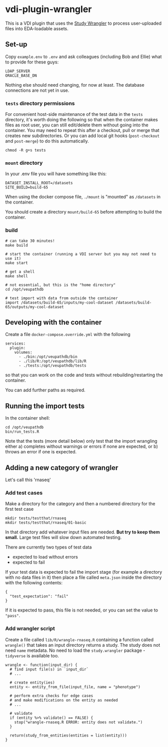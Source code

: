 # vdi-plugin-wrangler

This is a VDI plugin that uses the [Study Wrangler](https://github.com/VEuPathDB/study-wrangler) to process user-uploaded files into EDA-loadable assets.

## Set-up

Copy `example.env` to `.env` and ask colleagues (including Bob and
Ellie) what to provide for these guys:

```
LDAP_SERVER
ORACLE_BASE_DN
```

Nothing else should need changing, for now at least. The database
connections are not yet in use.


### `tests` directory permissions

For convenient host-side maintenance of the test data in the `tests`
directory, it's worth doing the following so that when the container
makes files as root user, you can still edit/delete them without going
into the container. You may need to repeat this after a checkout, pull
or merge that creates new subdirectories. Or you can add local git
hooks (`post-checkout` and `post-merge`) to do this automatically.

```
chmod -R g+s tests
```

### `mount` directory

In your .env file you will have something like this:

```
DATASET_INSTALL_ROOT=/datasets
SITE_BUILD=build-65
```

When using the docker compose file, `./mount` is "mounted" as `/datasets` in the container.

You should create a directory `mount/build-65` before attempting to build the container.


### build

```
# can take 30 minutes!
make build

# start the container (running a VDI server but you may not need to use it)
make start

# get a shell 
make shell

# not essential, but this is the "home directory"
cd /opt/veupathdb

# test import with data from outside the container
import /datasets/build-65/inputs/my-cool-dataset /datasets/build-65/outputs/my-cool-dataset
```

## Developing with the container

Create a file `docker-compose.override.yml` with the following

```
services:
  plugin:
    volumes:
      - ./bin:/opt/veupathdb/bin
      - ./lib/R:/opt/veupathdb/lib/R
      - ./tests:/opt/veupathdb/tests
```
so that you can work on the code and tests without rebuilding/restarting the container.

You can add further paths as required.

## Running the import tests

In the container shell:

```
cd /opt/veupathdb
bin/run_tests.R
```

Note that the tests (more detail below) only test that the import wrangling either
a) completes without warnings or errors if none are expected, or b) throws an error if one is expected.

## Adding a new category of wrangler

Let's call this 'rnaseq'

### Add test cases

Make a directory for the category and then a numbered directory for the first test case

```
mkdir tests/testthat/rnaseq
mkdir tests/testthat/rnaseq/01-basic
```

In that directory add whatever input files are needed. **But try to
keep them small.** Large test files will slow down automated testing.

There are currently two types of test data

- expected to load without errors
- expected to fail

If your test data is expected to fail the import stage (for example a
directory with no data files in it) then place a file called
`meta.json` inside the directory with the following contents:

```
{
  "test_expectation": "fail"
}
```

If it is expected to pass, this file is not needed, or you can set the value to `"pass"`.

### Add wrangler script

Create a file called `lib/R/wrangle-rnaseq.R` containing a function
called `wrangle()` that takes an input directory returns a study. The
study does not need `name` metadata. No need to load the
`study.wrangler` package - `tidyverse` is available too.

```
wrangle <- function(input_dir) {
  # find input file(s) in `input_dir`
  # ...

  # create entity(ies)
  entity <- entity_from_file(input_file, name = "phenotype")

  # perform extra checks for edge cases
  # and make modifications on the entity as needed
  # ...

  # validate
  if (entity %>% validate() == FALSE) {
    stop("wrangle-rnaseq.R ERROR: entity does not validate.")
  }

  return(study_from_entities(entities = list(entity)))
}
```
